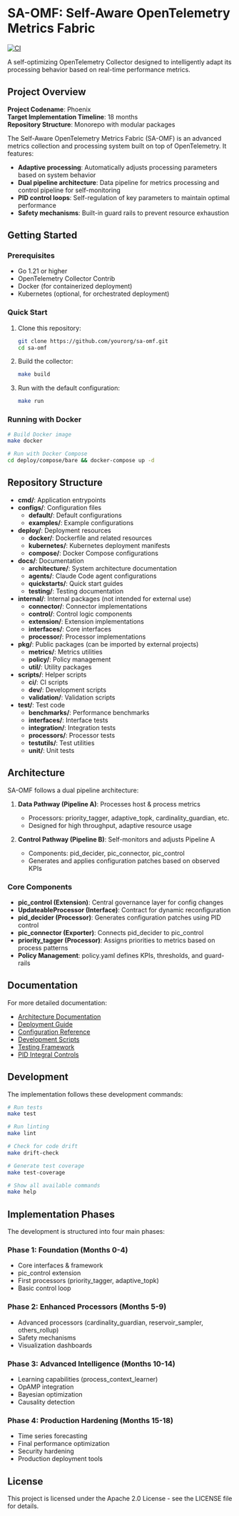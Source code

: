 # SA-OMF: Self-Aware OpenTelemetry Metrics Fabric

[![CI](https://github.com/yourorg/sa-omf/actions/workflows/ci.yml/badge.svg)](https://github.com/yourorg/sa-omf/actions/workflows/ci.yml)

A self-optimizing OpenTelemetry Collector designed to intelligently adapt its processing behavior based on real-time performance metrics.

## Project Overview

**Project Codename**: Phoenix  
**Target Implementation Timeline**: 18 months  
**Repository Structure**: Monorepo with modular packages  

The Self-Aware OpenTelemetry Metrics Fabric (SA-OMF) is an advanced metrics collection and processing system built on top of OpenTelemetry. It features:

- **Adaptive processing**: Automatically adjusts processing parameters based on system behavior
- **Dual pipeline architecture**: Data pipeline for metrics processing and control pipeline for self-monitoring
- **PID control loops**: Self-regulation of key parameters to maintain optimal performance
- **Safety mechanisms**: Built-in guard rails to prevent resource exhaustion

## Getting Started

### Prerequisites

- Go 1.21 or higher
- OpenTelemetry Collector Contrib
- Docker (for containerized deployment)
- Kubernetes (optional, for orchestrated deployment)

### Quick Start

1. Clone this repository:
   ```bash
   git clone https://github.com/yourorg/sa-omf.git
   cd sa-omf
   ```

2. Build the collector:
   ```bash
   make build
   ```

3. Run with the default configuration:
   ```bash
   make run
   ```

### Running with Docker

```bash
# Build Docker image
make docker

# Run with Docker Compose
cd deploy/compose/bare && docker-compose up -d
```

## Repository Structure

- **cmd/**: Application entrypoints
- **configs/**: Configuration files
  - **default/**: Default configurations
  - **examples/**: Example configurations
- **deploy/**: Deployment resources
  - **docker/**: Dockerfile and related resources
  - **kubernetes/**: Kubernetes deployment manifests
  - **compose/**: Docker Compose configurations
- **docs/**: Documentation
  - **architecture/**: System architecture documentation
  - **agents/**: Claude Code agent configurations
  - **quickstarts/**: Quick start guides
  - **testing/**: Testing documentation
- **internal/**: Internal packages (not intended for external use)
  - **connector/**: Connector implementations
  - **control/**: Control logic components
  - **extension/**: Extension implementations
  - **interfaces/**: Core interfaces
  - **processor/**: Processor implementations
- **pkg/**: Public packages (can be imported by external projects)
  - **metrics/**: Metrics utilities
  - **policy/**: Policy management
  - **util/**: Utility packages
- **scripts/**: Helper scripts
  - **ci/**: CI scripts
  - **dev/**: Development scripts
  - **validation/**: Validation scripts
- **test/**: Test code
  - **benchmarks/**: Performance benchmarks
  - **interfaces/**: Interface tests
  - **integration/**: Integration tests
  - **processors/**: Processor tests
  - **testutils/**: Test utilities
  - **unit/**: Unit tests

## Architecture

SA-OMF follows a dual pipeline architecture:

1. **Data Pathway (Pipeline A)**: Processes host & process metrics
   - Processors: priority_tagger, adaptive_topk, cardinality_guardian, etc.
   - Designed for high throughput, adaptive resource usage

2. **Control Pathway (Pipeline B)**: Self-monitors and adjusts Pipeline A
   - Components: pid_decider, pic_connector, pic_control
   - Generates and applies configuration patches based on observed KPIs

### Core Components

- **pic_control (Extension)**: Central governance layer for config changes
- **UpdateableProcessor (Interface)**: Contract for dynamic reconfiguration
- **pid_decider (Processor)**: Generates configuration patches using PID control
- **pic_connector (Exporter)**: Connects pid_decider to pic_control
- **priority_tagger (Processor)**: Assigns priorities to metrics based on process patterns
- **Policy Management**: policy.yaml defines KPIs, thresholds, and guard-rails

## Documentation

For more detailed documentation:

- [Architecture Documentation](docs/architecture/README.md)
- [Deployment Guide](deploy/README.md)
- [Configuration Reference](configs/README.md)
- [Development Scripts](scripts/README.md)
- [Testing Framework](docs/testing/validation-framework.md)
- [PID Integral Controls](docs/pid_integral_controls.md)

## Development

The implementation follows these development commands:

```bash
# Run tests
make test

# Run linting
make lint

# Check for code drift
make drift-check

# Generate test coverage
make test-coverage

# Show all available commands
make help
```

## Implementation Phases

The development is structured into four main phases:

### Phase 1: Foundation (Months 0-4)
- Core interfaces & framework
- pic_control extension
- First processors (priority_tagger, adaptive_topk)
- Basic control loop

### Phase 2: Enhanced Processors (Months 5-9)
- Advanced processors (cardinality_guardian, reservoir_sampler, others_rollup)
- Safety mechanisms
- Visualization dashboards

### Phase 3: Advanced Intelligence (Months 10-14)
- Learning capabilities (process_context_learner)
- OpAMP integration
- Bayesian optimization
- Causality detection

### Phase 4: Production Hardening (Months 15-18)
- Time series forecasting
- Final performance optimization
- Security hardening
- Production deployment tools

## License

This project is licensed under the Apache 2.0 License - see the LICENSE file for details.